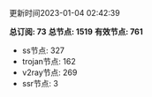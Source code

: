 更新时间2023-01-04 02:42:39

**总订阅: 73**
**总节点: 1519**
**有效节点: 761**
- ss节点: 327
- trojan节点: 162
- v2ray节点: 269
- ssr节点: 3
